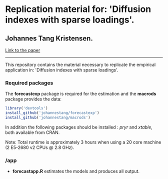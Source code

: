 # Replication material for: 'Diffusion indexes with sparse loadings'.
## Johannes Tang Kristensen.


[Link to the paper](http://dx.doi.org/10.1080/07350015.2015.1084308)

---

This repository contains the material necessary to replicate the empirical application in: 'Diffusion indexes with sparse loadings'. 

### Required packages 

The __forecastexp__ package is required for the estimation and the __macrods__ package
provides the data:

```r
library('devtools')
install_github('johannestang/forecastexp')
install_github('johannestang/macrods')
```

In addition the following packages should be installed : _pryr_ and _xtable_, both available from CRAN.   

Note: Total runtime is approximately 3 hours when using a 20 core machine (2 E5-2680 v2 CPUs @ 2.8 GHz). 

### /app

+ __forecastapp.R__ estimates the models and produces all output. 


